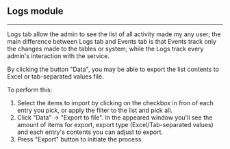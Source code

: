 ## Logs module
---
Logs tab allow the admin to see the list of all activity made my any user; the main difference between Logs tab and Events tab is that Events track only the changes made to the tables or system, while the Logs track every admin's interaction with the service.

By clicking the button "Data", you may be able to export the list contents to Excel or tab-separated values file.

To perform this:
1. Select the items to import by clicking on the checkbox in fron of each entry you pick, or apply the filter to the list and pick all.
2. Click "Data" -> "Export to file". In the appeared window you'll see the amount of items for export, export type (Excel/Tab-separated values) and each entry's contents you can adjust to export.
3. Press "Export" button to initiate the process.